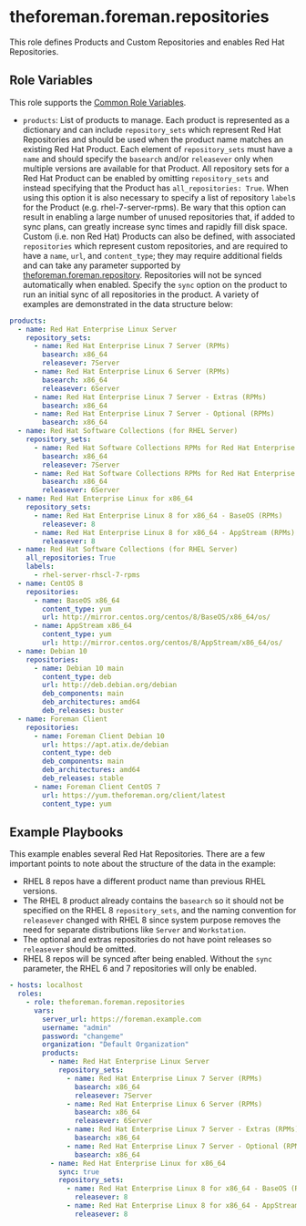 theforeman.foreman.repositories
===============================

This role defines Products and Custom Repositories and enables Red Hat Repositories.

Role Variables
--------------

This role supports the [Common Role Variables](https://github.com/theforeman/foreman-ansible-modules/blob/develop/README.md#common-role-variables).

- `products`: List of products to manage.
  Each product is represented as a dictionary and can include `repository_sets` which represent Red Hat Repositories and should be used when the product name matches an existing Red Hat Product.
  Each element of `repository_sets` must have a `name` and should specify the `basearch` and/or `releasever` only when multiple versions are available for that Product.
  All repository sets for a Red Hat Product can be enabled by omitting `repository_sets` and instead specifying that the Product has `all_repositories: True`. When using this option it is also necessary to specify a list of repository `label`s for the Product (e.g. rhel-7-server-rpms). Be wary that this option can result in enabling a large number of unused repositories that, if added to sync plans, can greatly increase sync times and rapidly fill disk space.
  Custom (i.e. non Red Hat) Products can also be defined, with associated `repositories` which represent custom repositories, and are required to have a `name`, `url`, and `content_type`; they may require additional fields and can take any parameter supported by [theforeman.foreman.repository](https://theforeman.github.io/foreman-ansible-modules/develop/plugins/repository_module.html). Repositories will not be synced automatically when enabled. Specify the `sync` option on the product to run an initial sync of all repositories in the product.
  A variety of examples are demonstrated in the data structure below:

```yaml
products:
  - name: Red Hat Enterprise Linux Server
    repository_sets:
      - name: Red Hat Enterprise Linux 7 Server (RPMs)
        basearch: x86_64
        releasever: 7Server
      - name: Red Hat Enterprise Linux 6 Server (RPMs)
        basearch: x86_64
        releasever: 6Server
      - name: Red Hat Enterprise Linux 7 Server - Extras (RPMs)
        basearch: x86_64
      - name: Red Hat Enterprise Linux 7 Server - Optional (RPMs)
        basearch: x86_64
  - name: Red Hat Software Collections (for RHEL Server)
    repository_sets:
      - name: Red Hat Software Collections RPMs for Red Hat Enterprise Linux 7 Server
        basearch: x86_64
        releasever: 7Server
      - name: Red Hat Software Collections RPMs for Red Hat Enterprise Linux 6 Server
        basearch: x86_64
        releasever: 6Server
  - name: Red Hat Enterprise Linux for x86_64
    repository_sets:
      - name: Red Hat Enterprise Linux 8 for x86_64 - BaseOS (RPMs)
        releasever: 8
      - name: Red Hat Enterprise Linux 8 for x86_64 - AppStream (RPMs)
        releasever: 8
  - name: Red Hat Software Collections (for RHEL Server)
    all_repositories: True
    labels:
      - rhel-server-rhscl-7-rpms
  - name: CentOS 8
    repositories:
      - name: BaseOS x86_64
        content_type: yum
        url: http://mirror.centos.org/centos/8/BaseOS/x86_64/os/
      - name: AppStream x86_64
        content_type: yum
        url: http://mirror.centos.org/centos/8/AppStream/x86_64/os/
  - name: Debian 10
    repositories:
      - name: Debian 10 main
        content_type: deb
        url: http://deb.debian.org/debian
        deb_components: main
        deb_architectures: amd64
        deb_releases: buster
  - name: Foreman Client
    repositories:
      - name: Foreman Client Debian 10
        url: https://apt.atix.de/debian
        content_type: deb
        deb_components: main
        deb_architectures: amd64
        deb_releases: stable
      - name: Foreman Client CentOS 7
        url: https://yum.theforeman.org/client/latest
        content_type: yum
```

Example Playbooks
-----------------

This example enables several Red Hat Repositories. There are a few important points to note about the structure of the data in the example:
- RHEL 8 repos have a different product name than previous RHEL versions.
- The RHEL 8 product already contains the `basearch` so it should not be specified on the RHEL 8 `repository_sets`, and the naming convention for `releasever` changed with RHEL 8 since system purpose removes the need for separate distributions like `Server` and `Workstation`.
- The optional and extras repositories do not have point releases so `releasever` should be omitted.
- RHEL 8 repos will be synced after being enabled. Without the `sync` parameter, the RHEL 6 and 7 repositories will only be enabled.

```yaml
- hosts: localhost
  roles:
    - role: theforeman.foreman.repositories
      vars:
        server_url: https://foreman.example.com
        username: "admin"
        password: "changeme"
        organization: "Default Organization"
        products:
          - name: Red Hat Enterprise Linux Server
            repository_sets:
              - name: Red Hat Enterprise Linux 7 Server (RPMs)
                basearch: x86_64
                releasever: 7Server
              - name: Red Hat Enterprise Linux 6 Server (RPMs)
                basearch: x86_64
                releasever: 6Server
              - name: Red Hat Enterprise Linux 7 Server - Extras (RPMs)
                basearch: x86_64
              - name: Red Hat Enterprise Linux 7 Server - Optional (RPMs)
                basearch: x86_64
          - name: Red Hat Enterprise Linux for x86_64
            sync: true
            repository_sets:
              - name: Red Hat Enterprise Linux 8 for x86_64 - BaseOS (RPMs)
                releasever: 8
              - name: Red Hat Enterprise Linux 8 for x86_64 - AppStream (RPMs)
                releasever: 8
```
